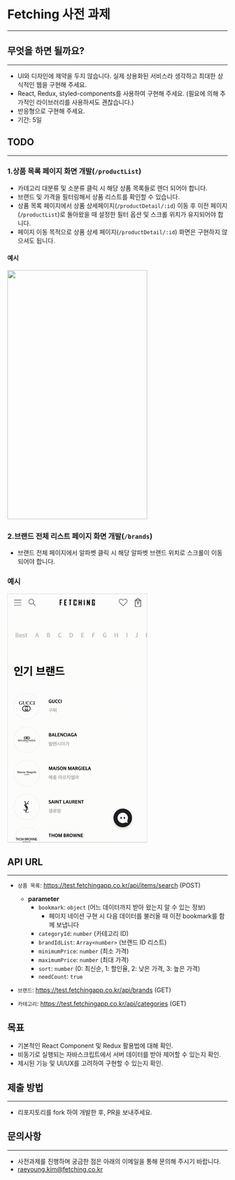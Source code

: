 # Fetching 사전 과제
---

## 무엇을 하면 될까요?
---
- UI와 디자인에 제약을 두지 않습니다. 
  실제 상용화된 서비스라 생각하고 최대한 상식적인 웹을 구현해 주세요.
- React, Redux, styled-components를 사용하여 구현해 주세요.
  (필요에 의해 추가적인 라이브러리를 사용하셔도 괜찮습니다.)
- 반응형으로 구현해 주세요.
- 기간: 5일

## TODO
---
### 1.상품 목록 페이지 화면 개발(`/productList`)
- 카테고리 대분류 및 소분류 클릭 시 해당 상품 목록들로 렌더 되어야 합니다.
- 브랜드 및 가격을 필터링해서 상품 리스트를 확인할 수 있습니다.
- 상품 목록 페이지에서 상품 상세페이지(`/productDetail/:id`) 이동 후 
  이전 페이지(`/productList`)로 돌아왔을 때 설정한 필터 옵션 및 스크롤 위치가 유지되어야 합니다.
- 페이지 이동 목적으로 상품 상세 페이지(`/productDetail/:id`) 화면은 구현하지 않으셔도 됩니다.

#### 예시
<img src="./image/productlist.gif" width="320" height="568" />


### 2.브랜드 전체 리스트 페이지 화면 개발(`/brands`)
- 브랜드 전체 페이지에서 알파벳 클릭 시 해당 알파벳 브랜드 위치로 스크롤이 이동되어야 합니다.

### 예시
<img src="./image/brands.gif" width="320" height="568" />


## API URL
---
- `상품 목록`: https://test.fetchingapp.co.kr/api/items/search  (POST)
  - **parameter**
    - `bookmark`: `object` (어느 데이터까지 받아 왔는지 알 수 있는 정보)
       - 페이지 네이션 구현 시 다음 데이터를 불러올 때 이전 bookmark를 함께 보냅니다
    - `categoryId`: `number` (카테고리 ID)
    - `brandIdList`: `Array<number>` (브랜드 ID 리스트)
    - `minimumPrice`: `number` (최소 가격)
    - `maximumPrice`: `number` (최대 가격)
    - `sort`: `number` (0: 최신순, 1: 할인율, 2: 낮은 가격, 3: 높은 가격)
    - `needCount`: `true`

- `브랜드`: https://test.fetchingapp.co.kr/api/brands (GET)

- `카테고리`: https://test.fetchingapp.co.kr/api/categories (GET)

## 목표
- 기본적인 React Component 및 Redux 활용법에 대해 확인.
- 비동기로 실행되는 자바스크립트에서 서버 데이터를 받아 제어할 수 있는지 확인.
- 제시된 기능 및 UI/UX를 고려하여 구현할 수 있는지 확인.

## 제출 방법
---
- 리포지토리를 fork 하여 개발한 후, PR을 보내주세요.

## 문의사항
---
- 사전과제를 진행하며 궁금한 점은 아래의 이메일을 통해 문의해 주시기 바랍니다.
- raeyoung.kim@fetching.co.kr
